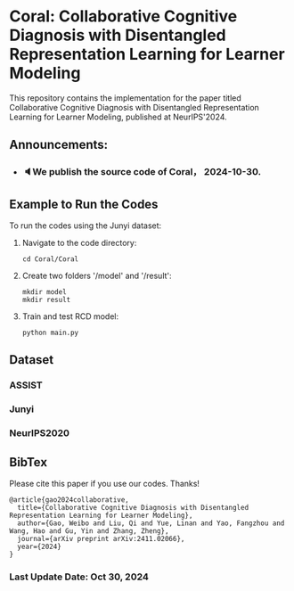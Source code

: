 # Coral: Collaborative Cognitive Diagnosis with Disentangled Representation Learning for Learner Modeling

This repository contains the implementation for the paper titled Collaborative Cognitive Diagnosis with Disentangled Representation Learning for Learner Modeling, published at NeurIPS'2024.

Announcements:
--
- ### 🔈We publish the source code of Coral， 2024-10-30. 

## Example to Run the Codes
To run the codes using the Junyi dataset:
1. Navigate to the code directory:
   ```
   cd Coral/Coral
   ```
2. Create two folders '/model' and '/result':
   ```
   mkdir model
   mkdir result
   ```

3. Train and test RCD model:
   ```
   python main.py
   ```

## Dataset
### ASSIST
### Junyi
### NeurIPS2020

## BibTex
Please cite this paper if you use our codes. Thanks!

```
@article{gao2024collaborative,
  title={Collaborative Cognitive Diagnosis with Disentangled Representation Learning for Learner Modeling},
  author={Gao, Weibo and Liu, Qi and Yue, Linan and Yao, Fangzhou and Wang, Hao and Gu, Yin and Zhang, Zheng},
  journal={arXiv preprint arXiv:2411.02066},
  year={2024}
}
```

### Last Update Date: Oct 30, 2024
